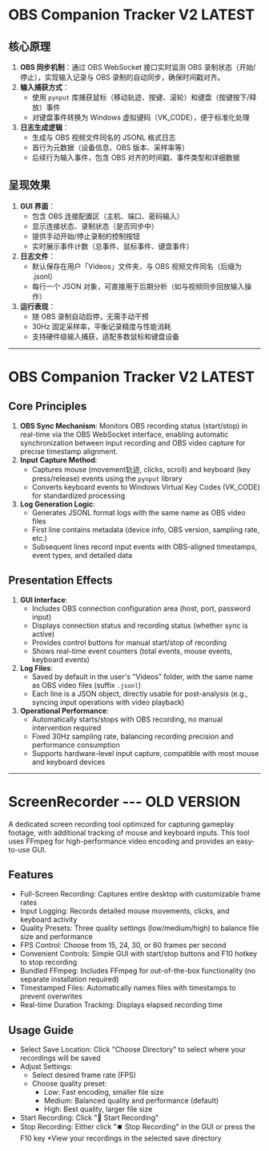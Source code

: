 # OBS Companion Tracker V2 LATEST

## 核心原理
1. **OBS 同步机制**：通过 OBS WebSocket 接口实时监测 OBS 录制状态（开始/停止），实现输入记录与 OBS 录制的自动同步，确保时间戳对齐。
2. **输入捕获方式**：
   - 使用 `pynput` 库捕获鼠标（移动轨迹、按键、滚轮）和键盘（按键按下/释放）事件
   - 对键盘事件转换为 Windows 虚拟键码（VK_CODE），便于标准化处理
3. **日志生成逻辑**：
   - 生成与 OBS 视频文件同名的 JSONL 格式日志
   - 首行为元数据（设备信息、OBS 版本、采样率等）
   - 后续行为输入事件，包含 OBS 对齐的时间戳、事件类型和详细数据

## 呈现效果
1. **GUI 界面**：
   - 包含 OBS 连接配置区（主机、端口、密码输入）
   - 显示连接状态、录制状态（是否同步中）
   - 提供手动开始/停止录制的控制按钮
   - 实时展示事件计数（总事件、鼠标事件、键盘事件）
2. **日志文件**：
   - 默认保存在用户「Videos」文件夹，与 OBS 视频文件同名（后缀为 .jsonl）
   - 每行一个 JSON 对象，可直接用于后期分析（如与视频同步回放输入操作）
3. **运行表现**：
   - 随 OBS 录制自动启停，无需手动干预
   - 30Hz 固定采样率，平衡记录精度与性能消耗
   - 支持硬件级输入捕获，适配多数鼠标和键盘设备   
***
# OBS Companion Tracker V2 LATEST

## Core Principles
1. **OBS Sync Mechanism**: Monitors OBS recording status (start/stop) in real-time via the OBS WebSocket interface, enabling automatic synchronization between input recording and OBS video capture for precise timestamp alignment.
2. **Input Capture Method**:
   - Captures mouse (movement轨迹, clicks, scroll) and keyboard (key press/release) events using the `pynput` library
   - Converts keyboard events to Windows Virtual Key Codes (VK_CODE) for standardized processing
3. **Log Generation Logic**:
   - Generates JSONL format logs with the same name as OBS video files
   - First line contains metadata (device info, OBS version, sampling rate, etc.)
   - Subsequent lines record input events with OBS-aligned timestamps, event types, and detailed data

## Presentation Effects
1. **GUI Interface**:
   - Includes OBS connection configuration area (host, port, password input)
   - Displays connection status and recording status (whether sync is active)
   - Provides control buttons for manual start/stop of recording
   - Shows real-time event counters (total events, mouse events, keyboard events)
2. **Log Files**:
   - Saved by default in the user's "Videos" folder, with the same name as OBS video files (suffix `.jsonl`)
   - Each line is a JSON object, directly usable for post-analysis (e.g., syncing input operations with video playback)
3. **Operational Performance**:
   - Automatically starts/stops with OBS recording, no manual intervention required
   - Fixed 30Hz sampling rate, balancing recording precision and performance consumption
   - Supports hardware-level input capture, compatible with most mouse and keyboard devices
***   
# ScreenRecorder --- OLD VERSION
A dedicated screen recording tool optimized for capturing gameplay footage, with additional tracking of mouse and keyboard inputs. This tool uses FFmpeg for high-performance video encoding and provides an easy-to-use GUI.
## Features
* Full-Screen Recording: Captures entire desktop with customizable frame rates
* Input Logging: Records detailed mouse movements, clicks, and keyboard activity
* Quality Presets: Three quality settings (low/medium/high) to balance file size and performance
* FPS Control: Choose from 15, 24, 30, or 60 frames per second
* Convenient Controls: Simple GUI with start/stop buttons and F10 hotkey to stop recording
* Bundled FFmpeg: Includes FFmpeg for out-of-the-box functionality (no separate installation required)
* Timestamped Files: Automatically names files with timestamps to prevent overwrites
* Real-time Duration Tracking: Displays elapsed recording time
## Usage Guide
* Select Save Location: Click "Choose Directory" to select where your recordings will be saved
* Adjust Settings:
  * Select desired frame rate (FPS)
  * Choose quality preset:
     * Low: Fast encoding, smaller file size
    * Medium: Balanced quality and performance (default)
    * High: Best quality, larger file size
* Start Recording: Click "🔴 Start Recording"
* Stop Recording: Either click "⏹️ Stop Recording" in the GUI or press the F10 key
*View your recordings in the selected save directory
